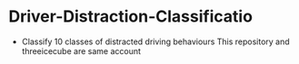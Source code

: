 # Driver-Distraction-Classificatio
- Classify 10 classes of distracted driving behaviours
This repository and threeicecube are same account
